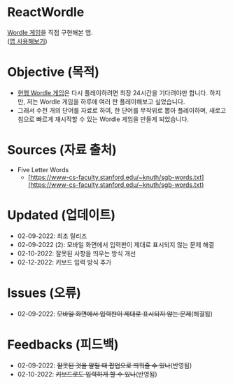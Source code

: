 # ReactWordle
[Wordle 게임](https://www.powerlanguage.co.uk/wordle/)을 직접 구현해본 앱.   
([앱 사용해보기](https://kuman514.github.io/ReactWordle))

# Objective (목적)
- [현행 Wordle 게임](https://www.powerlanguage.co.uk/wordle/)은 다시 플레이하려면 최장 24시간을 기다려야만 합니다. 하지만, 저는 Wordle 게임을 하루에 여러 판 플레이해보고 싶었습니다.
- 그래서 수천 개의 단어를 자료로 하여, 한 단어를 무작위로 뽑아 플레이하며, 새로고침으로 빠르게 재시작할 수 있는 Wordle 게임을 만들게 되었습니다.

# Sources (자료 출처)
- Five Letter Words
  - [https://www-cs-faculty.stanford.edu/~knuth/sgb-words.txt](https://www-cs-faculty.stanford.edu/~knuth/sgb-words.txt)

# Updated (업데이트)
- 02-09-2022: 최초 릴리즈
- 02-09-2022 (2): 모바일 화면에서 입력판이 제대로 표시되지 않는 문제 해결
- 02-10-2022: 잘못된 사항을 띄우는 방식 개선
- 02-12-2022: 키보드 입력 방식 추가

# Issues (오류)
- 02-09-2022: ~~모바일 화면에서 입력판이 제대로 표시되지 않는 문제~~(해결됨)

# Feedbacks (피드백)
- 02-09-2022: ~~잘못된 것을 알릴 때 팝업으로 띄워줄 수 있나~~(반영됨)
- 02-10-2022: ~~키보드로도 입력하게 할 수 있나~~(반영됨)